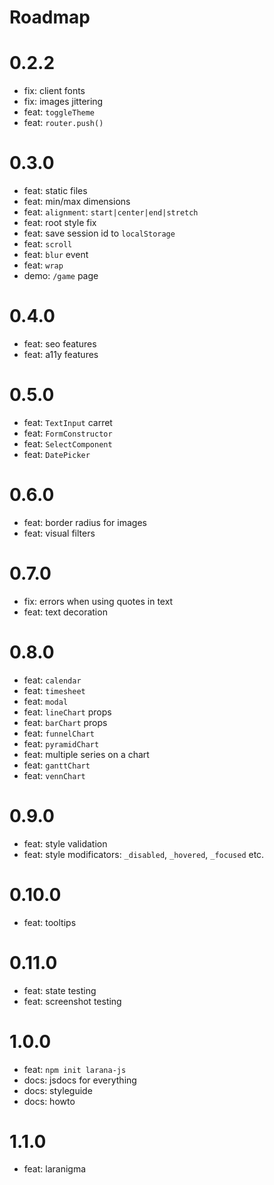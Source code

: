 # Roadmap

# 0.2.2

- fix: client fonts
- fix: images jittering
- feat: `toggleTheme`
- feat: `router.push()`

# 0.3.0

- feat: static files
- feat: min/max dimensions
- feat: `alignment`: `start|center|end|stretch`
- feat: root style fix
- feat: save session id to `localStorage`
- feat: `scroll`
- feat: `blur` event
- feat: `wrap`
- demo: `/game` page

# 0.4.0

- feat: seo features
- feat: a11y features

# 0.5.0

- feat: `TextInput` carret
- feat: `FormConstructor`
- feat: `SelectComponent`
- feat: `DatePicker`

# 0.6.0

- feat: border radius for images
- feat: visual filters

# 0.7.0

- fix: errors when using quotes in text
- feat: text decoration

# 0.8.0

- feat: `calendar`
- feat: `timesheet`
- feat: `modal`
- feat: `lineChart` props
- feat: `barChart` props
- feat: `funnelChart`
- feat: `pyramidChart`
- feat: multiple series on a chart
- feat: `ganttChart`
- feat: `vennChart`

# 0.9.0

- feat: style validation
- feat: style modificators: `_disabled`, `_hovered`, `_focused` etc.

# 0.10.0

- feat: tooltips

# 0.11.0

- feat: state testing
- feat: screenshot testing

# 1.0.0

- feat: `npm init larana-js`
- docs: jsdocs for everything
- docs: styleguide
- docs: howto

# 1.1.0

- feat: laranigma
